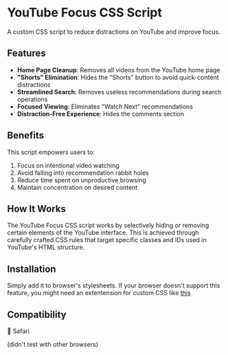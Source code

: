 # YouTube Focus CSS Script

A custom CSS script to reduce distractions on YouTube and improve focus.

## Features

- **Home Page Cleanup**: Removes all videos from the YouTube home page
- **"Shorts" Elimination**: Hides the "Shorts" button to avoid quick-content distractions
- **Streamlined Search**: Removes useless recommendations during search operations
- **Focused Viewing**: Eliminates "Watch Next" recommendations
- **Distraction-Free Experience**: Hides the comments section

## Benefits

This script empowers users to:

1. Focus on intentional video watching
2. Avoid falling into recommendation rabbit holes
3. Reduce time spent on unproductive browsing
4. Maintain concentration on desired content

## How It Works

The YouTube Focus CSS script works by selectively hiding or removing certain elements of the YouTube interface. This is achieved through carefully crafted CSS rules that target specific classes and IDs used in YouTube's HTML structure.

## Installation

Simply add it to browser's stylesheets. If your browser doesn't support this feature, you might need an extentension for custom CSS like [this](https://chromewebstore.google.com/detail/user-css/okpjlejfhacmgjkmknjhadmkdbcldfcb?hl=en)

## Compatibility

🧭 Safari

(didn't test with other browsers)

